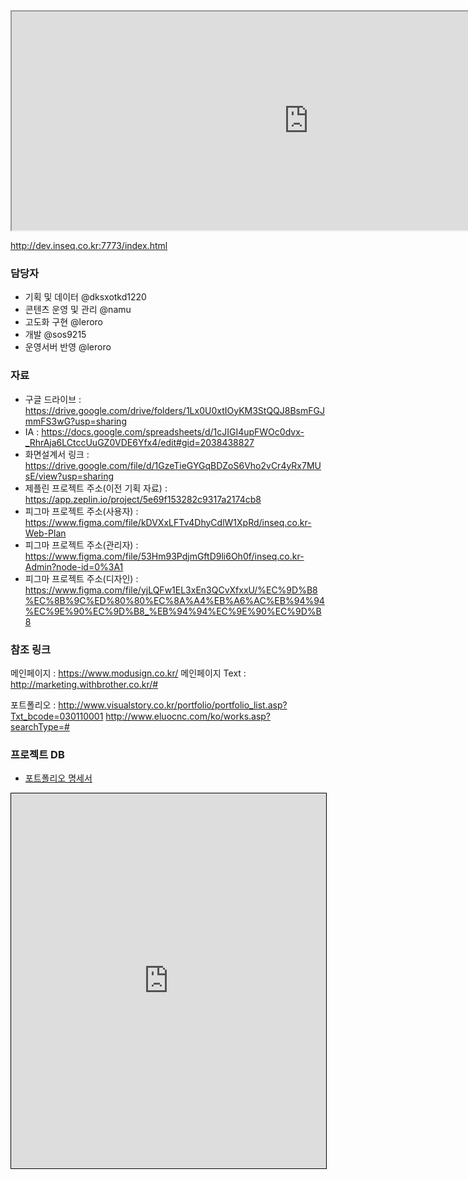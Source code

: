 <iframe width="950px" height="350px" src="https://docs.google.com/spreadsheets/d/e/2PACX-1vSZq8rylID4bYsZbgdc1zh6b0MdRmPdITNzH7hmmiA-F2gdsOSda_n3ea77mGD6rU6l-JGltY2lfbeb/pubhtml?gid=425441517&amp;single=true&amp;widget=true&amp;headers=false"></iframe>


http://dev.inseq.co.kr:7773/index.html

### 담당자
- 기획 및 데이터 @dksxotkd1220 
- 콘텐츠 운영 및 관리 @namu 
- 고도화 구현 @leroro 
- 개발 @sos9215  
- 운영서버 반영 @leroro 

### 자료
- 구글 드라이브 : https://drive.google.com/drive/folders/1Lx0U0xtIOyKM3StQQJ8BsmFGJmmFS3wG?usp=sharing
- IA : https://docs.google.com/spreadsheets/d/1cJIGI4upFWOc0dvx-_RhrAja6LCtccUuGZ0VDE6Yfx4/edit#gid=2038438827
- 화면설계서 링크 : https://drive.google.com/file/d/1GzeTieGYGqBDZoS6Vho2vCr4yRx7MUsE/view?usp=sharing
- 제플린 프로젝트 주소(이전 기획 자료) :  https://app.zeplin.io/project/5e69f153282c9317a2174cb8
- 피그마 프로젝트 주소(사용자) : https://www.figma.com/file/kDVXxLFTv4DhyCdlW1XpRd/inseq.co.kr-Web-Plan
- 피그마 프로젝트 주소(관리자) : https://www.figma.com/file/53Hm93PdjmGftD9li6Oh0f/inseq.co.kr-Admin?node-id=0%3A1
- 피그마 프로젝트 주소(디자인) : https://www.figma.com/file/yjLQFw1EL3xEn3QCvXfxxU/%EC%9D%B8%EC%8B%9C%ED%80%80%EC%8A%A4%EB%A6%AC%EB%94%94%EC%9E%90%EC%9D%B8_%EB%94%94%EC%9E%90%EC%9D%B8


### 참조 링크

메인페이지 :  https://www.modusign.co.kr/
메인페이지 Text : http://marketing.withbrother.co.kr/#

포트폴리오 : 
http://www.visualstory.co.kr/portfolio/portfolio_list.asp?Txt_bcode=030110001
http://www.eluocnc.com/ko/works.asp?searchType=#

### 프로젝트 DB
- [포트폴리오 명세서](https://docs.google.com/spreadsheets/d/1cpcdEieqKM8h_jEGwOwDmCQqadVTJ6Ufne--PghTMYg/edit?usp=sharing)

<iframe style="width:100%;height:600px;border:1px solid #000;" src="https://docs.google.com/spreadsheets/d/e/2PACX-1vRtTLb49tvKuEMXzjmQ992QXNNguem6Tou27SrwhvuaD3hI6lbUPGpUlMUjzv78pQS1xjzZkzI0fA2j/pubhtml?gid=0&amp;single=true&amp;widget=true&amp;headers=false"></iframe>
